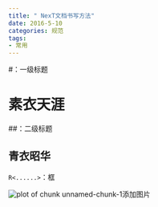 ```yaml
---
title: " NexT文档书写方法"
date: 2016-5-10
categories: 规范
tags:
- 常用
---
```




#：一级标题
# 素衣天涯


##：二级标题
## 青衣昭华

```R<......>```：框

![plot of chunk unnamed-chunk-1](/figures/unnamed-chunk-1-1.png)添加图片

